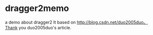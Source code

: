 # dragger2memo
a demo about dragger2
It based on http://blog.csdn.net/duo2005duo。Thank you duo2005duo's article.
